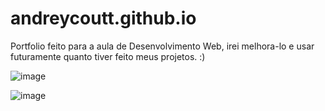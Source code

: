 # andreycoutt.github.io

Portfolio feito para a aula de Desenvolvimento Web, irei melhora-lo e usar futuramente quanto tiver feito meus projetos. :)


![image](https://user-images.githubusercontent.com/49405293/236879992-2afd5cc0-3c4b-4974-8060-5c26596e3901.png)


![image](https://user-images.githubusercontent.com/49405293/236880200-688191f2-a329-4224-8916-b9f419a6075c.png)

